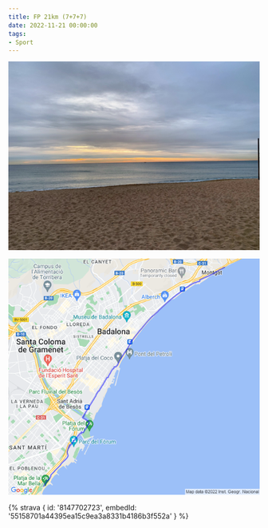 ```yaml
---
title: FP 21km (7+7+7)
date: 2022-11-21 00:00:00
tags:
- Sport
---
```


![](images/IMG_0707.jpg)

![](images/20221121-activity-map.png)

{% strava { id: '8147702723', embedId: '55158701a44395ea15c9ea3a8331b4186b3f552a' } %}